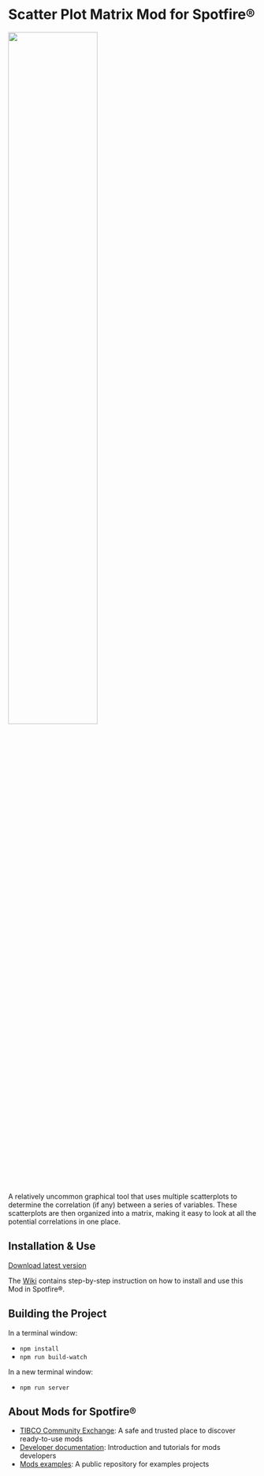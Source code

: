 # Scatter Plot Matrix Mod for Spotfire®

<img src="assets/scatterplotmatrix.png" width="60%"/>

A relatively uncommon graphical tool that uses multiple scatterplots to determine the correlation (if any) between a series of variables. These scatterplots are then organized into a matrix, making it easy to look at all the potential correlations in one place.

## Installation & Use

[Download latest version](https://github.com/spotfiresoftware/spotfire-mod-scatterplotmatrix/releases)

The [Wiki](https://github.com/spotfiresoftware/spotfire-mod-scatterplotmatrix/wiki) contains step-by-step instruction on how to install and use this Mod in Spotfire®.

## Building the Project

In a terminal window:
- `npm install`
- `npm run build-watch`

In a new terminal window:
- `npm run server`

## About Mods for Spotfire®
-   [TIBCO Community Exchange](https://community.tibco.com/s/global-search/%40uri#q=mod%20for%20tibco%20spotfire&t=Exchange&sort=date%20descending): A safe and trusted place to discover ready-to-use mods
-   [Developer documentation](https://tibcosoftware.github.io/spotfire-mods/docs/): Introduction and tutorials for mods developers
-   [Mods examples](https://github.com/TIBCOSoftware/spotfire-mods/releases/latest): A public repository for examples projects
